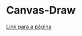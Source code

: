 # Canvas-Draw

<a href="https://htmlpreview.github.io/?https://github.com/Igor27F/Canvas-Draw/blob/main/index.html" target="_blank">Link para a página</a>
